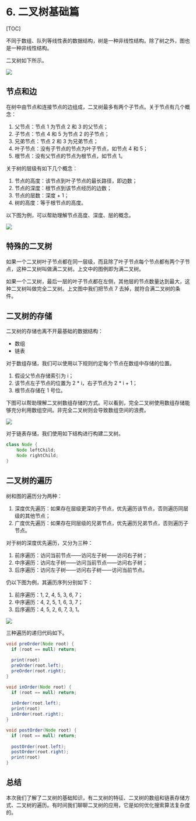 # 6. 二叉树基础篇

[TOC]

不同于数组、队列等线性表的数据结构，树是一种非线性结构。除了树之外，图也是一种非线性结构。

二叉树如下所示。

![](https://blog-pic-1251295613.cos.ap-guangzhou.myqcloud.com/1647005183.82SmartPic.png)

## 节点和边

在树中由节点和连接节点的边组成，二叉树最多有两个子节点。关于节点有几个概念：
1. 父节点：节点 1 为节点 2 和 3 的父节点；
2. 子节点：节点 4 和 5 为节点 2 的子节点；
3. 兄弟节点：节点 2 和 3 为兄弟节点；
4. 叶子节点：没有子节点的节点为叶子节点，如节点 4 和 5；
5. 根节点：没有父节点的节点为根节点，如节点 1。

关于树的层级有如下几个概念：
1. 节点的高度：该节点到叶子节点的最长路径，即边数；
2. 节点的深度：根节点到该节点经历的边数；
3. 节点的层数：深度 + 1；
4. 树的高度：等于根节点的高度。

以下图为例，可以帮助理解节点高度、深度、层的概念。

![](https://blog-pic-1251295613.cos.ap-guangzhou.myqcloud.com/1647005675.14SmartPic.png)

## 特殊的二叉树

如果一个二叉树叶子节点都在同一层级，而且除了叶子节点每个节点都有两个子节点，这种二叉树叫做满二叉树。上文中的图例即为满二叉树。

如果一个二叉树，最后一层的叶子节点都在左侧，其他层的节点数量达到最大，这种二叉树叫做完全二叉树。上文图中我们把节点 7 去掉，就符合满二叉树的条件。

## 二叉树的存储

二叉树的存储也离不开最基础的数据结构：
- 数组
- 链表

对于数组存储，我们可以使用以下规则约定每个节点在数组中存储的位置。
1. 假设父节点存储索引为 i；
2. 该节点左子节点的位置为 2 * i，右子节点为 2 * i + 1；
3. 根节点存储在 1 号位。

下图可以帮助理解二叉树数组存储的方式。可以看到，完全二叉树使用数组存储能够充分利用数组空间。非完全二叉树则会导致数组空间的浪费。

![](https://blog-pic-1251295613.cos.ap-guangzhou.myqcloud.com/1647006357.86SmartPic.png)

对于链表存储，我们使用如下结构进行构建二叉树。

```java
class Node {
    Node leftChild;
    Node rightChild;
}
```

## 二叉树的遍历

树和图的遍历分为两种：
1. 深度优先遍历：如果存在层级更深的子节点，优先遍历该节点，否则遍历同层级的其他节点；
2. 广度优先遍历：如果存在同层级的兄弟节点，优先遍历兄弟节点，否则遍历子节点。

对于树的深度优先遍历，又分为三种：
1. 前序遍历：访问当前节点——访问左子树——访问右子树；
2. 中序遍历：访问左子树——访问当前节点——访问右子树；
3. 后序遍历：访问左子树——访问右子树——访问当前节点。

仍以下图为例，其遍历序列分别如下：

1. 前序遍历：1, 2, 4, 5, 3, 6, 7；
2. 中序遍历：4, 2, 5, 1, 6, 3, 7；
3. 后序遍历：4, 5, 2, 6, 7, 3, 1。

![](https://blog-pic-1251295613.cos.ap-guangzhou.myqcloud.com/1647005183.82SmartPic.png)

三种遍历的递归代码如下。

```java
void preOrder(Node root) {
  if (root == null) return;
  
  print(root)
  preOrder(root.left);
  preOrder(root.right);
}

void inOrder(Node root) {
  if (root == null) return;
  
  inOrder(root.left);
  print(root)
  inOrder(root.right);
}

void postOrder(Node root) {
  if (root == null) return;
  
  postOrder(root.left);
  postOrder(root.right);
  print(root)
}
```

## 总结

本次我们了解了二叉树的基础知识，有二叉树的特征、二叉树的数组和链表存储方式、二叉树的遍历。有时间我们聊聊二叉树的应用，它是如何优化搜索算法复杂度的。